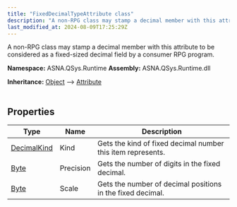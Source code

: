 ```yaml
---
title: "FixedDecimalTypeAttribute class"
description: "A non-RPG class may stamp a decimal member with this attribute to be considered as a fixed-sized decimal field by a consumer RPG program. "
last_modified_at: 2024-08-09T17:25:29Z
---
```


A non-RPG class may stamp a decimal member with this attribute to be considered as a fixed-sized decimal field by a consumer RPG program.

**Namespace:** ASNA.QSys.Runtime
**Assembly:** ASNA.QSys.Runtime.dll

**Inheritance:** [Object](https://docs.microsoft.com/en-us/dotnet/api/system.object) --> [Attribute](https://docs.microsoft.com/en-us/dotnet/api/system.attribute)
<br>
<br>

## Properties

| Type | Name | Description
| --- | --- | --- 
| [DecimalKind](/reference/runtime/qsys-runtime/decimal-kind.html) | Kind | Gets the kind of fixed decimal number this item represents. |
| [Byte](https://docs.microsoft.com/en-us/dotnet/api/system.byte) | Precision | Gets the number of digits in the fixed decimal. |
| [Byte](https://docs.microsoft.com/en-us/dotnet/api/system.byte) | Scale | Gets the number of decimal positions in the fixed decimal. |
